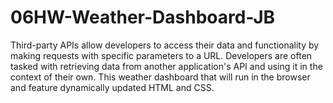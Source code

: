 # 06HW-Weather-Dashboard-JB

Third-party APIs allow developers to access their data and functionality by making requests with specific parameters to a URL. Developers are often tasked with retrieving data from another application's API and using it in the context of their own. This weather dashboard that will run in the browser and feature dynamically updated HTML and CSS.